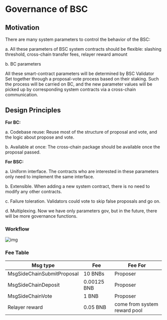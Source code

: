 # Governance of BSC

## Motivation

There are many system parameters to control the behavior of the BSC:

a. All these parameters of BSC system contracts should be flexible: slashing threshold, cross-chain transfer fees, relayer reward amount

b. BC parameters

All these smart-contract parameters will be determined by BSC Validator Set together through a proposal-vote process based on their staking. Such the process will be carried on BC, and the new parameter values will be picked up by corresponding system contracts via a cross-chain communication.

## Design Principles

**For BC:**

a. Codebase reuse: Reuse most of the structure of proposal and vote, and the logic about propose and vote.

b. Available at once: The cross-chain package should be available once the proposal passed.

**For BSC:**

a.  Uniform interface. The contracts who are interested in these parameters only need to implement the same interface.

b. Extensible. When adding a new system contract, there is no need to modify any other contracts.

c.  Failure toleration. Validators could vote to skip false proposals and go on.

d. Multiplexing. Now we have only parameters gov, but in the future, there will be more governance functions.

### Workflow

![img](https://lh6.googleusercontent.com/BfhfTNpitqKUEJ_k9NxvH-HcZNNrm3ebX7t8AmZi1YnjHBoP2rrrkqehjDqxhw82iBIW9McCSG1b4SaVYHDQdw4FrsSTgr9u244dVHkbBYhnl-0e1Fz3Ubc0wxMoGMkNzwQq-w78)


### Fee Table

| Msg type                   | Fee         | Fee For                      |
| -------------------------- | ----------- | ---------------------------- |
| MsgSideChainSubmitProposal | 10 BNBs     | Proposer                     |
| MsgSideChainDeposit        | 0.00125 BNB | Proposer                     |
| MsgSideChainVote           | 1 BNB       | Proposer                     |
| Relayer reward             | 0.05 BNB    | come from system reward pool |



